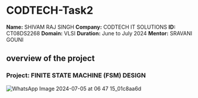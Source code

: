 # CODTECH-Task2
**Name:** SHIVAM RAJ SINGH
**Company:** CODTECH IT SOLUTIONS
**ID:** CT08DS2268
**Domain:** VLSI
**Duration:** June to July 2024
**Mentor:** SRAVANI GOUNI

## overview of the project

### Project: FINITE STATE MACHINE (FSM) DESIGN
![WhatsApp Image 2024-07-05 at 06 47 15_01c8aa6d](https://github.com/Shivamrajsingh001/CODTECH-Task2/assets/174721786/d5f689b9-fff2-40d0-b670-6d5119f556c6)
